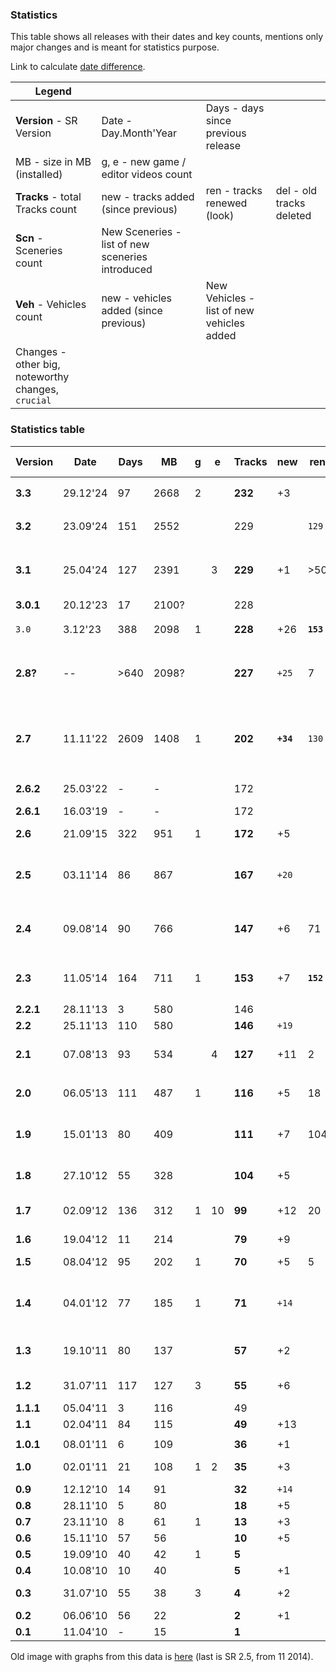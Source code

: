 ### Statistics

This table shows all releases with their dates and key counts, mentions only major changes and is meant for statistics purpose.

Link to calculate [date difference](https://www.timeanddate.com/date/durationresult.html?d1=29&m1=12&y1=2024&d2=23&m2=1&y2=2025).

| Legend                   |     |     | |
|--------------------------|-----|-----|-|
| **Version** - SR Version | Date - Day.Month'Year | Days - days since previous release | |
| MB - size in MB (installed) | g, e - new game / editor videos count | | |
| **Tracks** - total Tracks count | new - tracks added (since previous) |  ren - tracks renewed (look) |del - old tracks deleted |
| **Scn** - Sceneries count | New Sceneries - list of new sceneries introduced | | |
| **Veh** - Vehicles count | new - vehicles added (since previous) | New Vehicles - list of new vehicles added | |
| Changes - other big, noteworthy changes, `crucial` | | | |

### Statistics table

|Version  | Date   |Days| MB  |g|e |Tracks |new  | ren |del| Scn  |New Sceneries  |Vehicles|new |New Vehicles| major Changes         |
|---------|--------|----|-----|-|--|-------|-----|-----|---|------|---------------|--------|----|------------|-----------------------|
|**3.3**  |29.12'24| 97 |2668 |2|  |**232**|  +3 |     |   |  40  |               |   33   |    |            | Effects, SSAO, Sounds🔊 |
|**3.2**  |23.09'24| 151|2552 | |  |  229  |     |`129`|   |**40**|rem DesertMud  |   33   |    |            | `Vegetation`🌳🪴🍄, Collection💎   |
|**3.1**  |25.04'24| 127|2391 | |3 |**229**|  +1 | >50 |   |  41  |               | **33** |`+8`| R1,R2,R3, Q1,Q3, H1,H2, YG | `Skies`⛅🌌, `Hovers`🚤, RoR export |
|**3.0.1**|20.12'23| 17 |2100?| |  |  228  |     |     |   |  41  |               |   25   |    |            |                       |
| `3.0`   | 3.12'23| 388|2098 |1|  |**228**| +26 |**`153`**|-2 |  41  |           |   25   |    |            | **OgreNext,** PBS, paints, `Horizons`🏞️ |
|**2.8?** | --     |>640|2098?| |  |**227**|`+25`|   7 |-2 |  41  | Marble, Spring, Anomaly, PostApo |   25   |   |         | new content in repo |
|         |        |    |     | |  |       |     |     |   |      |               |        |    |            |                       |
|**2.7**  |11.11'22|2609|1408 |1|  |**202**|**`+34`**|`130`|-4 |**37**| SurrealSpace, GreeceRocky, Other | **25** |`+7`| HI, SX, BE, U6, U8, MO, 3B | `Rocks`🪨, SR logo, Racing line, removed cars: 3S,360,CT,M3,TC6, N1,S1 |
|**2.6.2**|25.03'22| -  | -   | |  |  172  |     |     |   |  34  |               |   25   |    |            | last with VDrift tracks, cars |
|**2.6.1**|16.03'19| -  | -   | |  |  172  |     |     |   |  34  |               |   25   |    |            | fixes                 |
|**2.6**  |21.09'15| 322| 951 |1|  |**172**|  +5 |     |   |  34  |               | **25** | +2 | BV, Y7     | pacenotes, reverb, motorbike |
|**2.5**  |03.11'14| 86 | 867 | |  |**167**|`+20`|     |   |**34**| Surreal, Stone, Space, Alien, BlackDesert | 23 |   | | renamed all tracks (3 letter prefix)  |
|**2.4**  |09.08'14| 90 | 766 | |  |**147**|  +6 |  71 |-12|**29**| Crystals, GreeceWhite | **23** | `+7`| TU, SZ, FN, V1,V2,V3, O | `Spaceships`🚀, skies, deleted cars: XM, NS, FM |
|**2.3**  |11.05'14| 164| 711 |1|  |**153**|  +7 |**`152`**|   |  27  |           |   19   |    |            | `Terrain`🏔️, all tracks renewed, renamed 27 |
|**2.2.1**|28.11'13| 3  | 580 | |  |  146  |     |     |   |  27  |               |   19   |    |            |                       |
|**2.2**  |25.11'13| 110| 580 | |  |**146**|`+19`|     |   |**27**| Toxic         |   19   |    |            | Challenges🥇          |
|**2.1**  |07.08'13| 93 | 534 | |4 |**127**| +11 |   2 |   |**26**| Mars, VolcanicDark | **19** | +5 | UV, HR, OT, FR4, TW | damage, Track's ghost |
|         |        |    |     | |  |       |     |     |   |      |               |        |    |            |                       |
|**2.0**  |06.05'13| 111| 487 |1|  |**116**|  +5 |  18 |   |**24**| Finland, WinterWet | **14** | +4 | N1, S8, XZ, LK4 |             |
|**1.9**  |15.01'13| 80 | 409 | |  |**111**|  +7 | 104 |   |**22**| Autumn, Moss, JungleDark, AutumnDark | 10 |   | | `Grasses`🌿🍁, all tracks renewed, `simulation` changed |
|**1.8**  |27.10'12| 55 | 328 | |  |**104**|  +5 |     |   |  18  |               | **10** | +1 | S1         | shiny, fluids🌊, deleted car: RS       |
|**1.7**  |02.09'12| 136| 312 |1|10| **99**| +12 |  20 |   |**18**| Canyon, Asphalt, SavannaDry | 10 |    |  | Rewind⏪, tracks: +7 VDrift, cars fixed |
|**1.6**  |19.04'12| 11 | 214 | |  | **79**|  +9 |     |   |  15  |               |   10   |    |            |                       |
|**1.5**  |08.04'12| 95 | 202 |1|  | **70**|  +5 |   5 |-6 |**15**| DesertMud, ForestMntn  | 10 |    |       | fluids, `Multiplayer`📡    |
|**1.4**  |04.01'12| 77 | 185 |1|  | **71**|`+14`|     |   |**13**| Volcanic, Unidentified, ForestYellow, IslandDark | **10** | +2 | TC6, NS | Mud, shader, shadows, ssao |
|**1.3**  |19.10'11| 80 | 137 | |  | **57**|  +2 |     |   |   9  |               |   8    |    |            | crash sounds, controllers, blendmap |
|**1.2**  |31.07'11| 117| 127 |3|  | **55**|  +6 |     |   | **9**| Mud, Greece, Australia | **8** | +2| ES, FM | replays, ghost, Splitscreen👥 |
|**1.1.1**|05.04'11| 3  | 116 | |  |   49  |     |     |   |   6  |               |   6    |    |            |                       |
|**1.1**  |02.04'11| 84 | 115 | |  | **49**| +13 |     |   |   6  |               |   6    |    |            | `Linux`, effects      |
|         |        |    |     | |  |       |     |     |   |      |               |        |    |            |                       |
|**1.0.1**|08.01'11| 6  | 109 | |  | **36**|  +1 |     |   |   6  |               |   6    |    |            |                       |
|**1.0**  |02.01'11| 21 | 108 |1|2 | **35**|  +3 |     |   | **6**|Island         | **6**  | +3 | XM, RS2, M3| Track Editor full🏗️   |
|**0.9**  |12.12'10| 14 |  91 | |  | **32**|`+14`|     |   |   5  |               |   3    |    |            | times                 |
|**0.8**  |28.11'10| 5  |  80 | |  | **18**|  +5 |     |   | **5**|Forest, Winter |   3    |    |            |                       |
|**0.7**  |23.11'10| 8  |  61 |1|  | **13**|  +3 |     |   |   3  |               |   3    |    |            | pipes                 |
|**0.6**  |15.11'10| 57 |  56 | |  | **10**|  +5 |     |   |   3  |               |   3    |    |            | Track Editor 1st      |
|**0.5**  |19.09'10| 40 |  42 |1|  |  **5**|     |     |   |   3  |               |   3    |    |            | particles             |
|**0.4**  |10.08'10| 10 |  40 | |  |  **5**|  +1 |     |   |   3  |               |   3    |    |            | loops                 |
|**0.3**  |31.07'10| 55 |  38 |3|  |  **4**|  +2 |     |   | **3**|Desert, Savanna|   3    |    |            | roads                 |
|**0.2**  |06.06'10| 56 |  22 | |  |  **2**|  +1 |     |   | **1**|Jungle         | **3**  | +2 | CT, 360    | terrain               |
|**0.1**  |11.04'10| -  |  15 | |  |  **1**|     |     |   | **0**|               | **1**  | +1 | 3S         | Windows, VDrift       |

Old image with graphs from this data is [here](images/StatisticsOld.png) (last is SR 2.5, from 11 2014).
